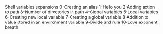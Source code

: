 Shell variables expansions
0-Creating an alias
1-Hello you
2-Adding action to path
3-Number of directories in path
4-Global variables
5-Local variables
6-Creating new local variable
7-Creating a global variable
8-Addition to value stored in an environment variable
9-Divide and rule
10-Love exponent breath
